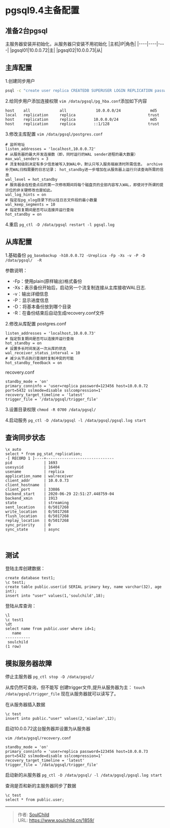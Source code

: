 # pgsql9.4主备配置

<!--more-->
## 准备2台pgsql
主服务器安装并初始化，从服务器只安装不用初始化
|主机|IP|角色|
|----|----|----|
|pgsql01|10.0.0.72|主|
|pgsql02|10.0.0.73|从|

## 主库配置
1.创建同步用户
```bash
psql -c "create user replica CREATEDB SUPERUSER LOGIN REPLICATION password '123456';"
```

2.给同步用户添加连接权限
`vim /data/pgsql/pg_hba.conf`添加如下内容
```
host    all             all             10.0.0.0/24             md5
local   replication     replica                                trust
host    replication     replica        10.0.0.0/24              md5
host    replication     replica        ::1/128                 trust
```

3.修改主库配置
`vim /data/pgsql/postgres.conf`
```
# 监听地址
listen_addresses = 'localhost,10.0.0.72'
# 从服务器的最大并发连接数（即，同时运行的WAL sender进程的最大数量）
max_wal_senders = 3
# 流复制级别决定有多少信息被写入到WAL中，默认只写入服务端崩溃时所需信息。 archive补充WAL归档需要的日志记录； hot_standby进一步增加在从服务器上运行只读查询所需的信息
wal_level = hot_standby
# 服务器会在检查点后的第一次修改期间将每个磁盘页的全部内容写入WAL，即使对于所谓的提示位的非关键修改也是如此。
wal_log_hints = on
# 指定在pg_xlog目录下的以往日志文件段的最小数量
wal_keep_segments = 10
# 指定恢复期间是否可以连接并运行查询
hot_standby = on
```
4.重启
`pg_ctl -D /data/pgsql restart -l pgsql.log`

## 从库配置
1.基础备份
`pg_basebackup -h10.0.0.72 -Ureplica -Fp -Xs -v -P -D /data/pgsql/  -R`

参数说明：
- -Fp：使用plain(原样输出)格式备份
- -Xs：表示备份开始后，启动另一个流复制连接从主库接收WAL日志.
- -v：输出详细信息
- -P：显示进度信息
- -D：将基本备份放到哪个目录
- -R：在备份结束后自动生成recovery.conf文件

2.修改从库配置
postgres.conf
```
listen_addresses = 'localhost,10.0.0.73'
# 指定恢复期间是否可以连接并运行查询
hot_standby = on
# 设置多长时间发送一次从库的状态
wal_receiver_status_interval = 10
# 减少从节点执行查询时复制冲突的可能
hot_standby_feedback = on
```

recovery.conf
```
standby_mode = 'on'
primary_conninfo = 'user=replica password=123456 host=10.0.0.72 port=5432 sslmode=disable sslcompression=1'
recovery_target_timeline = 'latest'
trigger_file = '/data/pgsql/trigger_file'
```
3.设置目录权限
`chmod -R 0700 /data/pgsql/`

4.启动服务
`pg_ctl -D /data/pgsql -l /data/pgsql/pgsql.log start`


## 查询同步状态
```
\x auto
select * from pg_stat_replication;
-[ RECORD 1 ]----+------------------------------
pid              | 1693
usesysid         | 16404
usename          | replica
application_name | walreceiver
client_addr      | 10.0.0.73
client_hostname  |
client_port      | 33086
backend_start    | 2020-06-29 22:51:27.448759-04
backend_xmin     | 1913
state            | streaming
sent_location    | 0/5017268
write_location   | 0/5017268
flush_location   | 0/5017268
replay_location  | 0/5017268
sync_priority    | 0
sync_state       | async



```


## 测试
登陆主库创建数据：
```
create database test1;
\c test1;
create table public.user(id SERIAL primary key, name varchar(32), age int);
insert into "user" values(1,'soulchild',18);
```

登陆从库查询：
```
\l
\c test1
\dt
select name from public.user where id=1;
   name
-----------
 soulchild
(1 row)
```

## 模拟服务器故障
停止主服务器
`pg_ctl stop -D /data/pgsql/`

从库仍然可查询，但不能写
创建trigger文件,提升从服务器为主：
`touch /data/pgsql/trigger_file`
现在从服务器就可以读写了。

在从服务器插入数据
```
\c test
insert into public."user" values(2,'xiaolan',12);
```


启动10.0.0.72这台服务器并设置为从服务器
```
vim /data/pgsql/recovery.conf

standby_mode = 'on'
primary_conninfo = 'user=replica password=123456 host=10.0.0.73 port=5432 sslmode=disable sslcompression=1'
recovery_target_timeline = 'latest'
trigger_file = '/data/pgsql/trigger_file'
```

启动新的从服务器
`pg_ctl -D /data/pgsql/ -l /data/pgsql/pgsql.log start`

查询是否和新的主服务器同步了数据
```
\c test
select * from public.user;
```


---

> 作者: [SoulChild](https://www.soulchild.cn)  
> URL: https://www.soulchild.cn/1859/  

